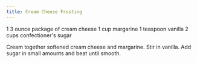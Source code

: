 ```yaml
---
title: Cream Cheese Frosting
---
```



1 3 ounce package of cream cheese
1 cup margarine
1 teaspoon vanilla
2 cups confectioner's sugar

Cream together softened cream cheese and margarine. Stir in vanilla. Add sugar in small amounts and beat until smooth.
